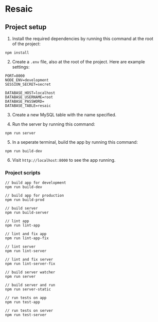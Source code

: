 # Resaic

## Project setup

1) Install the required dependencies by running this command at the root of the project:
```
npm install
```

2) Create a `.env` file, also at the root of the project. Here are example settings:
```
PORT=8000
NODE_ENV=development
SESSION_SECRET=secret

DATABASE_HOST=localhost
DATABASE_USERNAME=root
DATABASE_PASSWORD=
DATABASE_TABLE=resaic
```

3) Create a new MySQL table with the name specified.

4) Run the server by running this command:
```
npm run server
```

5) In a seperate terminal, build the app by running this command:
```
npm run build-dev
```

6) Visit `http://localhost:8000` to see the app running.

### Project scripts
```
// build app for development
npm run build-dev

// build app for production
npm run build-prod

// build server
npm run build-server

// lint app
npm run lint-app

// lint and fix app
npm run lint-app-fix

// lint server
npm run lint-server

// lint and fix server
npm run lint-server-fix

// build server watcher
npm run server

// build server and run
npm run server-static

// run tests on app
npm run test-app

// run tests on server
npm run test-server
```
